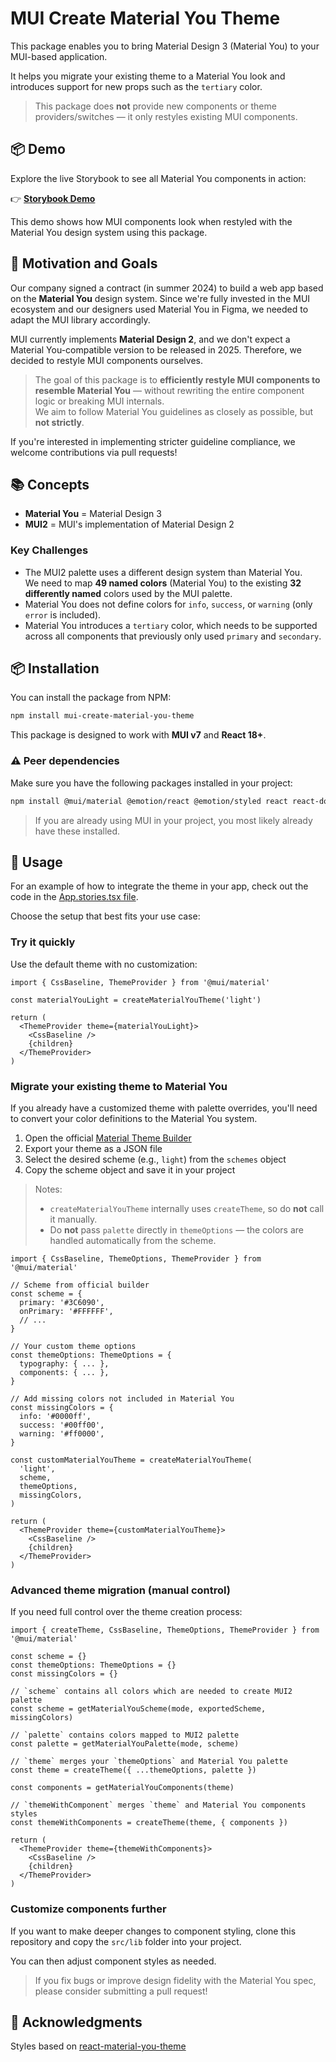# MUI Create Material You Theme

This package enables you to bring Material Design 3 (Material You) to your MUI-based application.

It helps you migrate your existing theme to a Material You look and introduces support for new props such as the `tertiary` color.

> This package does **not** provide new components or theme providers/switches — it only restyles existing MUI components.

## 📦 Demo

Explore the live Storybook to see all Material You components in action:

👉 [**Storybook Demo**](https://bobescz.github.io/mui-create-material-you-theme/storybook-static/?path=/story/components-button--all-variants)

This demo shows how MUI components look when restyled with the Material You design system using this package.

## 🌟 Motivation and Goals

Our company signed a contract (in summer 2024) to build a web app based on the **Material You** design system. Since we're fully invested in the MUI ecosystem and our designers used Material You in Figma, we needed to adapt the MUI library accordingly.

MUI currently implements **Material Design 2**, and we don't expect a Material You-compatible version to be released in 2025. Therefore, we decided to restyle MUI components ourselves.

> The goal of this package is to **efficiently restyle MUI components to resemble Material You** — without rewriting the entire component logic or breaking MUI internals.\
> We aim to follow Material You guidelines as closely as possible, but **not strictly**.

If you're interested in implementing stricter guideline compliance, we welcome contributions via pull requests!

## 📚 Concepts

- **Material You** = Material Design 3
- **MUI2** = MUI's implementation of Material Design 2

### Key Challenges

- The MUI2 palette uses a different design system than Material You.\
  We need to map **49 named colors** (Material You) to the existing **32 differently named** colors used by the MUI palette.
- Material You does not define colors for `info`, `success`, or `warning` (only `error` is included).
- Material You introduces a `tertiary` color, which needs to be supported across all components that previously only used `primary` and `secondary`.

## 📦 Installation

You can install the package from NPM:

```bash
npm install mui-create-material-you-theme
```

This package is designed to work with **MUI v7** and **React 18+**.

### ⚠️ Peer dependencies

Make sure you have the following packages installed in your project:

```bash
npm install @mui/material @emotion/react @emotion/styled react react-dom
```

> If you are already using MUI in your project, you most likely already have these installed.

## 🚀 Usage

For an example of how to integrate the theme in your app, check out the code in the [App.stories.tsx file](https://github.com/BobesCZ/mui-create-material-you-theme/blob/main/src/examples/apps/App.stories.tsx).

Choose the setup that best fits your use case:

### Try it quickly

Use the default theme with no customization:

```tsx
import { CssBaseline, ThemeProvider } from '@mui/material'

const materialYouLight = createMaterialYouTheme('light')

return (
  <ThemeProvider theme={materialYouLight}>
    <CssBaseline />
    {children}
  </ThemeProvider>
)
```

### Migrate your existing theme to Material You

If you already have a customized theme with palette overrides, you'll need to convert your color definitions to the Material You system.

1. Open the official [Material Theme Builder](https://material-foundation.github.io/material-theme-builder/)
2. Export your theme as a JSON file
3. Select the desired scheme (e.g., `light`) from the `schemes` object
4. Copy the scheme object and save it in your project

> Notes:
>
> - `createMaterialYouTheme` internally uses `createTheme`, so do **not** call it manually.
> - Do **not** pass `palette` directly in `themeOptions` — the colors are handled automatically from the scheme.

```tsx
import { CssBaseline, ThemeOptions, ThemeProvider } from '@mui/material'

// Scheme from official builder
const scheme = {
  primary: '#3C6090',
  onPrimary: '#FFFFFF',
  // ...
}

// Your custom theme options
const themeOptions: ThemeOptions = {
  typography: { ... },
  components: { ... },
}

// Add missing colors not included in Material You
const missingColors = {
  info: '#0000ff',
  success: '#00ff00',
  warning: '#ff0000',
}

const customMaterialYouTheme = createMaterialYouTheme(
  'light',
  scheme,
  themeOptions,
  missingColors,
)

return (
  <ThemeProvider theme={customMaterialYouTheme}>
    <CssBaseline />
    {children}
  </ThemeProvider>
)
```

### Advanced theme migration (manual control)

If you need full control over the theme creation process:

```tsx
import { createTheme, CssBaseline, ThemeOptions, ThemeProvider } from '@mui/material'

const scheme = {}
const themeOptions: ThemeOptions = {}
const missingColors = {}

// `scheme` contains all colors which are needed to create MUI2 palette
const scheme = getMaterialYouScheme(mode, exportedScheme, missingColors)

// `palette` contains colors mapped to MUI2 palette
const palette = getMaterialYouPalette(mode, scheme)

// `theme` merges your `themeOptions` and Material You palette
const theme = createTheme({ ...themeOptions, palette })

const components = getMaterialYouComponents(theme)

// `themeWithComponent` merges `theme` and Material You components styles
const themeWithComponents = createTheme(theme, { components })

return (
  <ThemeProvider theme={themeWithComponents}>
    <CssBaseline />
    {children}
  </ThemeProvider>
)
```

### Customize components further

If you want to make deeper changes to component styling, clone this repository and copy the `src/lib` folder into your project.

You can then adjust component styles as needed.

> If you fix bugs or improve design fidelity with the Material You spec, please consider submitting a pull request!

## 🙏 Acknowledgments

Styles based on [react-material-you-theme](https://github.com/ZakAlbert/react-material-you-theme/)
